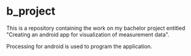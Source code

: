 b_project
=========

This is a repository containing the work on my bachelor project entitled "Creating an android app for visualization of measurement data".

Processing for android is used to program the application.
